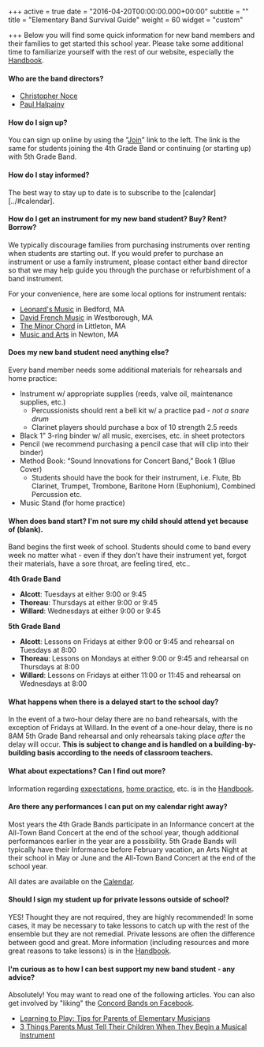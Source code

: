+++
active = true
date = "2016-04-20T00:00:00.000+00:00"
subtitle = ""
title = "Elementary Band Survival Guide"
weight = 60
widget = "custom"

+++
Below you will find some quick information for new band members and their families to get started this school year. Please take some additional time to familiarize yourself with the rest of our website, especially the [Handbook](../handbook).

#### Who are the band directors?

* [Christopher Noce](mailto:cnoce@concordps.org)
* [Paul Halpainy](mailto:phalpainy@concordps.org)

#### How do I sign up?

You can sign up online by using the "[Join](../join)" link to the left. The link is the same for students joining the 4th Grade Band or continuing (or starting up) with 5th Grade Band.

#### How do I stay informed?

The best way to stay up to date is to subscribe to the \[calendar\]\[../#calendar\].

#### How do I get an instrument for my new band student? Buy? Rent? Borrow?

We typically discourage families from purchasing instruments over renting when students are starting out. If you would prefer to purchase an instrument or use a family instrument, please contact either band director so that we may help guide you through the purchase or refurbishment of a band instrument.

For your convenience, here are some local options for instrument rentals:

* [Leonard's Music](https://leonardsmusic.myshopify.com) in Bedford, MA
* [David French Music](http://www.davidfrenchmusic.com) in Westborough, MA
* [The Minor Chord](http://www.theminorchord.com) in Littleton, MA
* [Music and Arts](http://www.musicarts.com) in Newton, MA

#### Does my new band student need anything else?

Every band member needs some additional materials for rehearsals and home practice:

* Instrument w/ appropriate supplies (reeds, valve oil, maintenance supplies, etc.)
  * Percussionists should rent a bell kit w/ a practice pad - _not a snare drum_
  * Clarinet players should purchase a box of 10 strength 2.5 reeds
* Black 1” 3-ring binder w/ all music, exercises, etc. in sheet protectors
* Pencil (we recommend purchasing a pencil case that will clip into their binder)
* Method Book: “Sound Innovations for Concert Band,” Book 1 (Blue Cover)
  * Students should have the book for their instrument, i.e. Flute, Bb Clarinet, Trumpet, Trombone, Baritone Horn (Euphonium), Combined Percussion etc.
* Music Stand (for home practice)

#### When does band start? I'm not sure my child should attend yet because of (blank).

Band begins the first week of school. Students should come to band every week no matter what - even if they don't have their instrument yet, forgot their materials, have a sore throat, are feeling tired, etc..

**4th Grade Band**

* **Alcott**: Tuesdays at either 9:00 or 9:45
* **Thoreau**: Thursdays at either 9:00 or 9:45
* **Willard**: Wednesdays at either 9:00 or 9:45

**5th Grade Band**

* **Alcott**: Lessons on Fridays at either 9:00 or 9:45 and rehearsal on Tuesdays at 8:00
* **Thoreau**: Lessons on Mondays at either 9:00 or 9:45 and rehearsal on Thursdays at 8:00
* **Willard**: Lessons on Fridays at either 11:00 or 11:45 and rehearsal on Wednesdays at 8:00

#### What happens when there is a delayed start to the school day?

In the event of a two-hour delay there are no band rehearsals, with the exception of Fridays at Willard. In the event of a one-hour delay, there is no 8AM 5th Grade Band rehearsal and only rehearsals taking place _after_ the delay will occur. **This is subject to change and is handled on a building-by-building basis according to the needs of classroom teachers.**

#### What about expectations? Can I find out more?

Information regarding [expectations](../handbook/expectations), [home practice](../handbook/home_practice), etc. is in the [Handbook](../handbook).

#### Are there any performances I can put on my calendar right away?

Most years the 4th Grade Bands participate in an Informance concert at the All-Town Band Concert at the end of the school year, though additional performances earlier in the year are a possibility. 5th Grade Bands will typically have their Informance before February vacation, an Arts Night at their school in May or June and the All-Town Band Concert at the end of the school year.

All dates are available on the [Calendar](../#calendar).

#### Should I sign my student up for private lessons outside of school?

YES! Thought they are not required, they are highly recommended! In some cases, it may be necessary to take lessons to catch up with the rest of the ensemble but they are not remedial. Private lessons are often the difference between good and great. More information (including resources and more great reasons to take lessons) is in the [Handbook](../handbook).

#### I'm curious as to how I can best support my new band student - any advice?

Absolutely! You may want to read one of the following articles. You can also get involved by "liking" the [Concord Bands on Facebook](\[http://www.facebook.com/concordbands).

* [Learning to Play: Tips for Parents of Elementary Musicians](http://www.nafme.org/wp-content/files/2015/08/Learning-to-Play-Tips-for-Parents-of-Elementary-Musicians.pdf "Learning to Play")
* [3 Things Parents Must Tell Their Children When They Begin a Musical Instrument](http://www.nafme.org/wp-content/files/2015/08/3-Things-Parents-Must-Tell-Their-Children-When-They-Begin-a-Musical-Instrument.pdf "3 Things")
